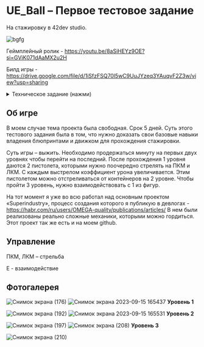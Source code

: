 # UE_Ball – Первое тестовое задание
На стажировку в 42dev studio. 

![bgfg](https://github.com/KachesovVadim/UE_Ball/assets/142095950/cbd65b92-c77d-484f-83aa-bb10052b50ea)

Геймплейный ролик - https://youtu.be/8aSiHEYz9OE?si=GViK071dAaMX2u2H

Билд игры - https://drive.google.com/file/d/1iSfzFSQ70l5wC9UuJYzeq3YAuqvF2Z3w/view?usp=sharing

<details><summary>Техническое задание (нажми)</summary>
<p>
  
(Я добавил пояснения к некоторым пунктам)
  
Реализовать сцену, содержащую в себе:
1.	Ландшафт
-	Реализовано на 1 уровне
2.	Растительность (для слабых компов можно немного)
- На 3 уроне
3.	Наложить текстуры (как можно ровнее, без швов)
4.	Перевести всю созданную геометрию в Static Mesh, добавить коллизии
5.	Сделать зеркало
- Зеркальная комната на 3 уровне
6.	Расставить на уровне освещение
7.	Сделать сборку освещения (для слабых компов - Preview, для компов посильнее можно выбрать более красивые настройки освещения)
8.	В случае, если static mesh после сборки освещения стали абсолютно черными, в свойствах каждого static mesh найти и указать значения для Light Map Resolution - 64, для Light Map Coordinate Index - 1
9.	Добавить постобработку (post-process) изображения на свой вкус.
-	Реализовано в камере персонажа


Техническая часть:
1.	Создать персонажа (можно импортировать из стартовых паков или создать без скелета (пустого)), который может передвигаться, управлять камерой.
2.	Добавить дверь в виде БП (попробовать избежать Collision Box)
3.	Создать функционал различного взаимодействия с объектами, объекты могут быть разных классов (поведение объекта должно быть разным при взаимодействии с ним, допустим двери в разные комнаты открываются по-разному)
- В конце 3 уровня есть 4 фигуры которые через диспатчеры синхронно уничтожаются при взаимодействии хотя бы с одной
4.	Добавить вывод виджетов на экран, содержащие разную информацию, ОБЯЗАТЕЛЬНО - ваша ФИО и ник, остальное ваш вкус
- Виджет после прохождения игры.
5.	Создать БП, логика которого основана на Event tick, с применением delta секунд (крутящаяся лампочка крутится с одинаковой скоростью, независимо от FPS на ПК)
- Вентилятор на 3 уровне сделан с применением delta секунд
  
Так же, нужно было создать актора, который использует BPI (спавн врагов), gameinstance, реализовать в компонентах основную логику персонажа.
</p>
</details>

## Об игре

В моем случае тема проекта была свободная. Срок 5 дней. Суть этого тестового задания была в том, что нужно доказать свои базовые навыки владения блюпринтами и движком для прохождения стажировки. 

Суть игры – выжить. Необходимо продержаться минуту на первых двух уровнях чтобы перейти на последний. После прохождения 1 уровня даются 2 пистолета, которыми нужно поочередно стрелять на ПКМ и ЛКМ. С каждым выстрелом коэффициент урона увеличивается. Этим пистолетом можно отстреливаться от контейнеров на 2 уровне. Чтобы пройти 3 уровень, нужно взаимодействовать с 1 из фигур.

На тот момент я уже во всю работал над основным проектом «Superindustry», процесс создания которого я публикую в девлогах - https://habr.com/ru/users/OMEGA-quality/publications/articles/ В нем были реализованы реально сложные механики, которыми можно гордиться. Этот проект так же есть и на моем github.

## Управление
ПКМ, ЛКМ – стрельба

Е - взаимодействие

## Фотогалерея
![Снимок экрана (176)](https://github.com/KachesovVadim/UE_Ball/assets/142095950/1a382f24-32e0-48f2-972a-38dec84ec3cd)
![Снимок экрана 2023-09-15 165437](https://github.com/KachesovVadim/UE_Ball/assets/142095950/6870bf84-bed1-48bf-9412-1068aaff8537)
**Уровень 1**

![Снимок экрана (192)](https://github.com/KachesovVadim/UE_Ball/assets/142095950/7d6e9417-2552-46dc-be09-37d74165cdd5)
![Снимок экрана 2023-09-15 165531](https://github.com/KachesovVadim/UE_Ball/assets/142095950/630974ab-26f8-400f-88d2-9073f113abc9)
**Уровень 2**

![Снимок экрана (197)](https://github.com/KachesovVadim/UE_Ball/assets/142095950/35e6d864-99fc-410e-a0a0-7838f693d0d2)
![Снимок экрана (208)](https://github.com/KachesovVadim/UE_Ball/assets/142095950/c3df9c82-0e9e-4d4b-b01a-20611895e44f)
**Уровень 3**

![Снимок экрана (210)](https://github.com/KachesovVadim/UE_Ball/assets/142095950/9d643e44-af2a-4bf6-a6bf-05c45a6e9c3e)


